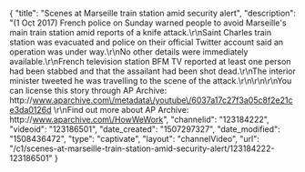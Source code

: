 {
    "title": "Scenes at Marseille train station amid security alert",
    "description": "(1 Oct 2017) French police on Sunday warned people to avoid Marseille's main train station amid reports of a knife attack.\r\nSaint Charles train station was evacuated and police on their official Twitter account said an operation was under way.\r\nNo other details were immediately available.\r\nFrench television station BFM TV reported at least one person had been stabbed and that the assailant had been shot dead.\r\nThe interior minister tweeted he was travelling to the scene of the attack.\r\n\r\n\r\nYou can license this story through AP Archive: http:\/\/www.aparchive.com\/metadata\/youtube\/6037a17c27f3a05c8f2e21ce3da0126d \r\nFind out more about AP Archive: http:\/\/www.aparchive.com\/HowWeWork",
    "channelid": "123184222",
    "videoid": "123186501",
    "date_created": "1507297327",
    "date_modified": "1508436472",
    "type": "captivate",
    "layout": "channelVideo",
    "url": "\/c1\/scenes-at-marseille-train-station-amid-security-alert\/123184222-123186501"
}